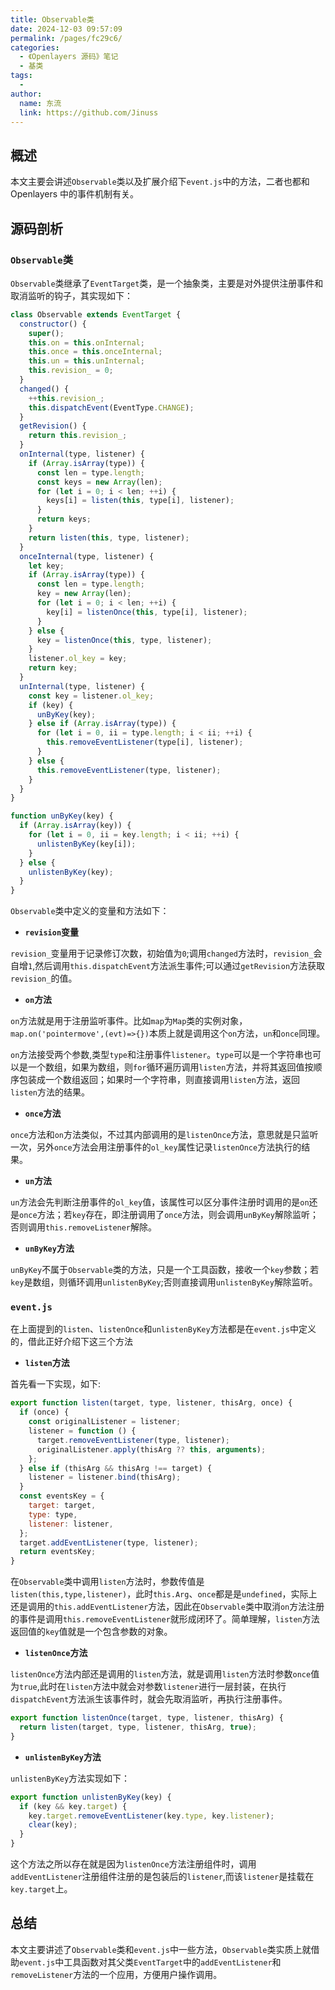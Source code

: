 ```yaml
---
title: Observable类
date: 2024-12-03 09:57:09
permalink: /pages/fc29c6/
categories:
  - 《Openlayers 源码》笔记
  - 基类
tags:
  -
author:
  name: 东流
  link: https://github.com/Jinuss
---
```


## 概述

本文主要会讲述`Observable`类以及扩展介绍下`event.js`中的方法，二者也都和 Openlayers 中的事件机制有关。

## 源码剖析

### `Observable`类

`Observable`类继承了`EventTarget`类，是一个抽象类，主要是对外提供注册事件和取消监听的钩子，其实现如下：

```js
class Observable extends EventTarget {
  constructor() {
    super();
    this.on = this.onInternal;
    this.once = this.onceInternal;
    this.un = this.unInternal;
    this.revision_ = 0;
  }
  changed() {
    ++this.revision_;
    this.dispatchEvent(EventType.CHANGE);
  }
  getRevision() {
    return this.revision_;
  }
  onInternal(type, listener) {
    if (Array.isArray(type)) {
      const len = type.length;
      const keys = new Array(len);
      for (let i = 0; i < len; ++i) {
        keys[i] = listen(this, type[i], listener);
      }
      return keys;
    }
    return listen(this, type, listener);
  }
  onceInternal(type, listener) {
    let key;
    if (Array.isArray(type)) {
      const len = type.length;
      key = new Array(len);
      for (let i = 0; i < len; ++i) {
        key[i] = listenOnce(this, type[i], listener);
      }
    } else {
      key = listenOnce(this, type, listener);
    }
    listener.ol_key = key;
    return key;
  }
  unInternal(type, listener) {
    const key = listener.ol_key;
    if (key) {
      unByKey(key);
    } else if (Array.isArray(type)) {
      for (let i = 0, ii = type.length; i < ii; ++i) {
        this.removeEventListener(type[i], listener);
      }
    } else {
      this.removeEventListener(type, listener);
    }
  }
}

function unByKey(key) {
  if (Array.isArray(key)) {
    for (let i = 0, ii = key.length; i < ii; ++i) {
      unlistenByKey(key[i]);
    }
  } else {
    unlistenByKey(key);
  }
}
```

`Observable`类中定义的变量和方法如下：

- **`revision`变量**

`revision_`变量用于记录修订次数，初始值为`0`;调用`changed`方法时，`revision_`会自增`1`,然后调用`this.dispatchEvent`方法派生事件;可以通过`getRevision`方法获取`revision_`的值。

- **`on`方法**

`on`方法就是用于注册监听事件。比如`map`为`Map`类的实例对象，`map.on('pointermove',(evt)=>{})`本质上就是调用这个`on`方法，`un`和`once`同理。

`on`方法接受两个参数,类型`type`和注册事件`listener`。`type`可以是一个字符串也可以是一个数组，如果为数组，则`for`循环遍历调用`listen`方法，并将其返回值按顺序包装成一个数组返回；如果时一个字符串，则直接调用`listen`方法，返回`listen`方法的结果。

- **`once`方法**

`once`方法和`on`方法类似，不过其内部调用的是`listenOnce`方法，意思就是只监听一次，另外`once`方法会用注册事件的`ol_key`属性记录`listenOnce`方法执行的结果。

- **`un`方法**

`un`方法会先判断注册事件的`ol_key`值，该属性可以区分事件注册时调用的是`on`还是`once`方法；若`key`存在，即注册调用了`once`方法，则会调用`unByKey`解除监听；否则调用`this.removeListener`解除。

- **`unByKey`方法**

`unByKey`不属于`Observable`类的方法，只是一个工具函数，接收一个`key`参数；若`key`是数组，则循环调用`unlistenByKey`;否则直接调用`unlistenByKey`解除监听。

### `event.js`

在上面提到的`listen`、`listenOnce`和`unlistenByKey`方法都是在`event.js`中定义的，借此正好介绍下这三个方法

- **`listen`方法**

首先看一下实现，如下:

```js
export function listen(target, type, listener, thisArg, once) {
  if (once) {
    const originalListener = listener;
    listener = function () {
      target.removeEventListener(type, listener);
      originalListener.apply(thisArg ?? this, arguments);
    };
  } else if (thisArg && thisArg !== target) {
    listener = listener.bind(thisArg);
  }
  const eventsKey = {
    target: target,
    type: type,
    listener: listener,
  };
  target.addEventListener(type, listener);
  return eventsKey;
}
```

在`Observable`类中调用`listen`方法时，参数传值是`listen(this,type,listener)`，此时`this.Arg`、`once`都是是`undefined`，实际上还是调用的`this.addEventListener`方法，因此在`Observable`类中取消`on`方法注册的事件是调用`this.removeEventListener`就形成闭环了。简单理解，`listen`方法返回值的`key`值就是一个包含参数的对象。

- **`listenOnce`方法**

`listenOnce`方法内部还是调用的`listen`方法，就是调用`listen`方法时参数`once`值为`true`,此时在`listen`方法中就会对参数`listener`进行一层封装，在执行`dispatchEvent`方法派生该事件时，就会先取消监听，再执行注册事件。

```js
export function listenOnce(target, type, listener, thisArg) {
  return listen(target, type, listener, thisArg, true);
}
```

- **`unlistenByKey`方法**

`unlistenByKey`方法实现如下：

```js
export function unlistenByKey(key) {
  if (key && key.target) {
    key.target.removeEventListener(key.type, key.listener);
    clear(key);
  }
}
```

这个方法之所以存在就是因为`listenOnce`方法注册组件时，调用`addEventListener`注册组件注册的是包装后的`listener`,而该`listener`是挂载在`key.target`上。

## 总结

本文主要讲述了`Observable`类和`event.js`中一些方法，`Observable`类实质上就借助`event.js`中工具函数对其父类`EventTarget`中的`addEventListener`和`removeListener`方法的一个应用，方便用户操作调用。